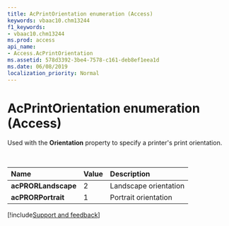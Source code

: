 ```yaml
---
title: AcPrintOrientation enumeration (Access)
keywords: vbaac10.chm13244
f1_keywords:
- vbaac10.chm13244
ms.prod: access
api_name:
- Access.AcPrintOrientation
ms.assetid: 578d3392-3be4-7578-c161-deb8ef1eea1d
ms.date: 06/08/2019
localization_priority: Normal
---
```



# AcPrintOrientation enumeration (Access)

Used with the **Orientation** property to specify a printer's print orientation.

<br/>

|Name|Value|Description|
|:-----|:-----|:-----|
|**acPRORLandscape**|2|Landscape orientation|
|**acPRORPortrait**|1|Portrait orientation|

[!include[Support and feedback](~/includes/feedback-boilerplate.md)]